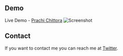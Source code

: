 ## Demo

Live Demo - [Prachi Chittora](https://prachiii.vercel.app/)
![Screenshot](Portfolio-Prachichittora.png)
## Contact

If you want to contact me you can reach me at [Twitter](https://twitter.com/prachi_chittora).

